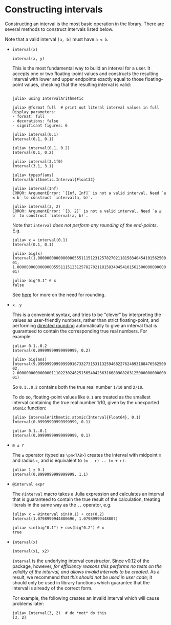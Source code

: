 # Constructing intervals

Constructing an interval is the most basic operation in the library. There are several methods to construct intervals listed below.

Note that a valid interval `[a, b]` must have `a ≤ b`.

- `interval(x)`

  `interval(x, y)`

  This is the most fundamental way to build an interval for a user. It accepts one or two floating-point values and constructs the resulting interval with lower and upper endpoints exactly equal to those floating-point values, checking that the resulting interval is valid:  

  ```

  julia> using IntervalArithmetic

  julia> @format full  # print out literal interval values in full
  Display parameters:
  - format: full
  - decorations: false
  - significant figures: 6

  julia> interval(0.1)
  Interval(0.1, 0.1)

  julia> interval(0.1, 0.2)
  Interval(0.1, 0.2)

  julia> interval(3.1f0)
  Interval(3.1, 3.1)

  julia> typeof(ans)
  IntervalArithmetic.Interval{Float32}

  julia> interval(Inf)
  ERROR: ArgumentError: `[Inf, Inf]` is not a valid interval. Need `a ≤ b` to construct `interval(a, b)`.

  julia> interval(3, 2)
  ERROR: ArgumentError: `[3, 2]` is not a valid interval. Need `a ≤ b` to construct `interval(a, b)`.
  ```

  Note that `interval` *does not perform any rounding of the end-points*. E.g.
  ```
  julia> x = interval(0.1)
  Interval(0.1, 0.1)

  julia> big(x)
  Interval(1.000000000000000055511151231257827021181583404541015625000000000000000000000000e-01, 1.000000000000000055511151231257827021181583404541015625000000000000000000000000e-01)

  julia> big"0.1" ∈ x
  false
  ```
  See [here](rounding.md) for more on the need for rounding.


- `x..y`

  This is a convenient syntax, and tries to be "clever" by interpreting the values as user-friendly numbers, rather than strict floating-point, and performing [directed rounding](rounding.md) automatically to give an interval that is guaranteed to contain the corresponding true real numbers. For example:

  ```
  julia> 0.1..0.2
  Interval(0.09999999999999999, 0.2)

  julia> big(ans)
  Interval(9.999999999999999167332731531132594682276248931884765625000000000000000000000000e-02, 2.000000000000000111022302462515654042363166809082031250000000000000000000000000e-01)
  ```

  So `0.1..0.2` contains both the true real number `1/10` and `2/10`.

  To do so, floating-point values like `0.1` are treated as the smallest interval containing the true real number 1/10, given by the unexported `atomic` function:

  ```
  julia> IntervalArithmetic.atomic(Interval{Float64}, 0.1)
  Interval(0.09999999999999999, 0.1)

  julia> 0.1..0.1
  Interval(0.09999999999999999, 0.1)
  ```

- `m ± r`

  The `±` operator (typed as `\pm<TAB>`) creates the interval with midpoint `m` and radius `r`, and is equivalent to
  `(m - r) .. (m + r)`:

  ```
  julia> 1 ± 0.1
  Interval(0.8999999999999999, 1.1)
  ```

- `@interval expr`

  The `@interval` macro takes a Julia expression and calculates an interval that is guaranteed to contain the true result of the calculation, treating literals in the same way as the `..` operator, e.g.

  ```
  julia> x = @interval sin(0.1) + cos(0.2)
  Interval(1.0798999944880696, 1.07989999448807)

  julia> sin(big"0.1") + cos(big"0.2") ∈ x
  true
  ```


- `Interval(x)`

  `Interval(x1, x2)`

  `Interval` is the underlying interval constructor. Since v0.12 of the package, however, *for efficiency reasons this performs no tests on the validity of the interval, and allows invalid intervals to be created*. As a result, we recommend that *this should not be used in user code*; it should only be used in library functions which guarantee that the interval is already of the correct form.

  For example, the following creates an invalid interval which will cause problems later:

  ```
  julia> Interval(3, 2)  # do *not* do this
  [3, 2]
  ```
